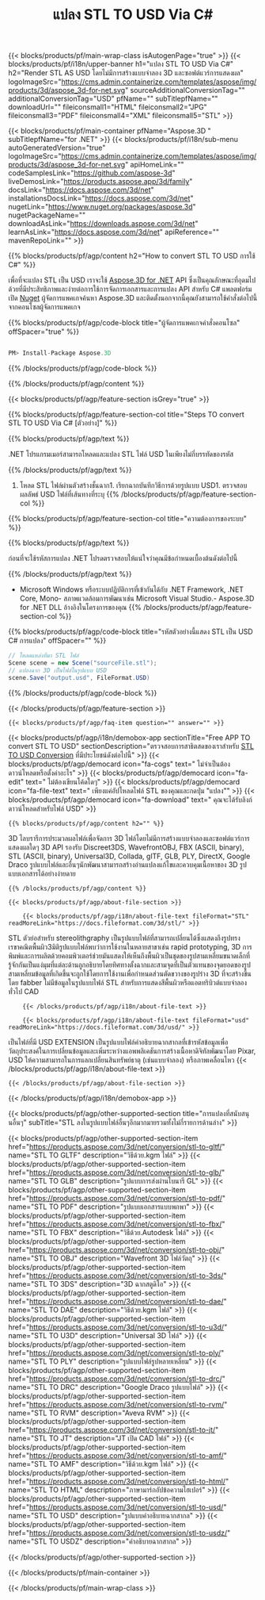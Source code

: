 ﻿---
title: แปลง STL TO USD Via C# 
weight: 530
url: /th/net/conversion/stl-to-usd/ 
description: ตัวอย่างรหัสสำหรับ STL ถึง USD C# การแปลงใช้โค้ดตัวอย่าง API สำหรับไฟล์ batch STL เป็น USD การแปลงภายใน VB.NET, ASP .NET หรือแอพพลิเคชันที่ใช้ .NET
---
{{< blocks/products/pf/main-wrap-class isAutogenPage="true" >}}
{{< blocks/products/pf/i18n/upper-banner h1="แปลง STL TO USD Via C#" h2="Render STL AS USD โดยไม่มีการสร้างแบบจำลอง 3D และซอฟต์แวร์การแสดงผล" logoImageSrc="https://cms.admin.containerize.com/templates/aspose/img/products/3d/aspose_3d-for-net.svg" sourceAdditionalConversionTag="" additionalConversionTag="USD" pfName="" subTitlepfName="" downloadUrl="" fileiconsmall1="HTML" fileiconsmall2="JPG" fileiconsmall3="PDF" fileiconsmall4="XML" fileiconsmall5="STL" >}}

{{< blocks/products/pf/main-container pfName="Aspose.3D " subTitlepfName="for .NET" >}}
{{< blocks/products/pf/i18n/sub-menu autoGeneratedVersion="true" logoImageSrc="https://cms.admin.containerize.com/templates/aspose/img/products/3d/aspose_3d-for-net.svg" apiHomeLink="" codeSamplesLink="https://github.com/aspose-3d" liveDemosLink="https://products.aspose.app/3d/family" docsLink="https://docs.aspose.com/3d/net" installationsDocsLink="https://docs.aspose.com/3d/net" nugetLink="https://www.nuget.org/packages/aspose.3d" nugetPackageName="" downloadAsLink="https://downloads.aspose.com/3d/net" learnAsLink="https://docs.aspose.com/3d/net" apiReference="" mavenRepoLink="" >}}

{{% blocks/products/pf/agp/content h2="How to convert STL TO USD การใช้ C#" %}}

 เพื่อที่จะแปลง STL เป็น USD เราจะใช้
 [Aspose.3D for .NET](https://products.aspose.com/3d/net) 
 API ซึ่งเป็นคุณลักษณะที่อุดมไปด้วยที่มีประสิทธิภาพและง่ายต่อการใช้การจัดการเอกสารและการแปลง API สำหรับ C# แพลตฟอร์มเปิด
 [Nuget](https://www.nuget.org/packages/aspose.3d) 
 ผู้จัดการแพคเกจค้นหา
 Aspose.3D 
 และติดตั้งนอกจากนี้คุณยังสามารถใช้คำสั่งต่อไปนี้จากคอนโซลผู้จัดการแพคเกจ

{{% blocks/products/pf/agp/code-block title="ผู้จัดการแพคเกจคำสั่งคอนโซล" offSpacer="true" %}}

```cs

PM> Install-Package Aspose.3D


```

{{% /blocks/products/pf/agp/code-block %}}

{{% /blocks/products/pf/agp/content %}}

{{< blocks/products/pf/agp/feature-section isGrey="true" >}}

{{% blocks/products/pf/agp/feature-section-col title="Steps TO convert STL TO USD Via C# [ตัวอย่าง]" %}}

{{% blocks/products/pf/agp/text %}}

 .NET โปรแกรมเมอร์สามารถโหลดและแปลง STL ไฟล์ USD ในเพียงไม่กี่บรรทัดของรหัส

{{% /blocks/products/pf/agp/text %}}

1. โหลด STL ไฟล์ผ่านตัวสร้างชั้นฉาก1. เรียกฉากบันทึกวิธีการด้วยรูปแบบ USD1. ตรวจสอบผลลัพธ์ USD ไฟล์ที่เส้นทางที่ระบุ
{{% /blocks/products/pf/agp/feature-section-col %}}

{{% blocks/products/pf/agp/feature-section-col title="ความต้องการของระบบ" %}}

{{% blocks/products/pf/agp/text %}}

 ก่อนที่จะใช้รหัสการแปลง .NET โปรดตรวจสอบให้แน่ใจว่าคุณมีข้อกำหนดเบื้องต้นดังต่อไปนี้

{{% /blocks/products/pf/agp/text %}}

- Microsoft Windows หรือระบบปฏิบัติการที่เข้ากันได้กับ .NET Framework, .NET Core, Mono- สภาพแวดล้อมการพัฒนาเช่น Microsoft Visual Studio.- Aspose.3D for .NET DLL อ้างอิงในโครงการของคุณ
{{% /blocks/products/pf/agp/feature-section-col %}}

{{% blocks/products/pf/agp/code-block title="รหัสตัวอย่างนี้แสดง STL เป็น USD C# การแปลง" offSpacer="" %}}

```cs
// โหลดแหล่งที่มา STL ไฟล์
Scene scene = new Scene("sourceFile.stl");
// แปลงฉาก 3D เป็นไฟล์ในรูปแบบ USD
scene.Save("output.usd", FileFormat.USD)

```

{{% /blocks/products/pf/agp/code-block %}}

{{< /blocks/products/pf/agp/feature-section >}}

    {{< blocks/products/pf/agp/faq-item question="" answer="" >}}
 

<!-- aboutfile Starts -->

{{< blocks/products/pf/agp/i18n/demobox-app sectionTitle="Free APP TO convert STL TO USD" sectionDescription="ตรวจสอบการสาธิตสดของเราสำหรับ [STL TO USD Conversion](https://products.aspose.app/3d/conversion/stl-to-usd) ที่มีประโยชน์ดังต่อไปนี้" >}}
        {{< blocks/products/pf/agp/democard icon="fa-cogs" text=" ไม่จำเป็นต้องดาวน์โหลดหรือตั้งค่าอะไร" >}}
        {{< blocks/products/pf/agp/democard icon="fa-edit" text=" ไม่ต้องเขียนโค้ดใดๆ" >}}
        {{< blocks/products/pf/agp/democard icon="fa-file-text" text=" เพียงแค่อัปโหลดไฟล์ STL ของคุณและกดปุ่ม \"แปลง\"" >}}
        {{< blocks/products/pf/agp/democard icon="fa-download" text=" คุณจะได้รับลิงก์ดาวน์โหลดสำหรับไฟล์ USD" >}}

    {{% blocks/products/pf/agp/content h2="" %}}

 3D ไลบรารีการประมวลผลไฟล์เพื่อจัดการ 3D ไฟล์โดยไม่มีการสร้างแบบจำลองและซอฟต์แวร์การแสดงผลใดๆ 3D API รองรับ Discreet3DS, WavefrontOBJ, FBX (ASCII, binary), STL (ASCII, binary), Universal3D, Collada, glTF, GLB, PLY, DirectX, Google Draco รูปแบบไฟล์และอื่นๆนักพัฒนาสามารถสร้างอ่านแปลงแก้ไขและควบคุมเนื้อหาของ 3D รูปแบบเอกสารได้อย่างง่ายดาย



    {{% /blocks/products/pf/agp/content %}}

    {{< blocks/products/pf/agp/about-file-section >}}

        {{< blocks/products/pf/agp/i18n/about-file-text fileFormat="STL" readMoreLink="https://docs.fileformat.com/3d/stl/" >}}
STL ตัวย่อสำหรับ stereolithgraphy เป็นรูปแบบไฟล์ที่สามารถเปลี่ยนได้ซึ่งแสดงถึงรูปทรงเรขาคณิตพื้นผิว3มิติรูปแบบไฟล์พบว่าการใช้งานในหลายสาขาเช่น rapid prototyping, 3D การพิมพ์และการผลิตด้วยคอมพิวเตอร์ช่วยมันแสดงให้เห็นถึงพื้นผิวเป็นชุดของรูปสามเหลี่ยมขนาดเล็กที่รู้จักกันเป็นแง่มุมที่แต่ละด้านถูกอธิบายโดยทิศทางตั้งฉากและสามจุดที่เป็นตัวแทนของจุดยอดของรูปสามเหลี่ยมข้อมูลที่เกิดขึ้นจะถูกใช้โดยการใช้งานเพื่อกำหนดส่วนตัดขวางของรูปร่าง 3D ที่จะสร้างขึ้นโดย fabber ไม่มีข้อมูลในรูปแบบไฟล์ STL สำหรับการแสดงสีพื้นผิวหรือแอตทริบิวต์แบบจำลองทั่วไป CAD

        {{< /blocks/products/pf/agp/i18n/about-file-text >}}

        {{< blocks/products/pf/agp/i18n/about-file-text fileFormat="usd" readMoreLink="https://docs.fileformat.com/3d/usd/" >}}
เป็นไฟล์ที่มี USD EXTENSION เป็นรูปแบบไฟล์คำอธิบายฉากสากลที่เข้ารหัสข้อมูลเพื่อวัตถุประสงค์ในการเปลี่ยนข้อมูลและเพิ่มระหว่างแอพพลิเคชันการสร้างเนื้อหาดิจิทัลพัฒนาโดย Pixar, USD ให้ความสามารถในการแลกเปลี่ยนสินทรัพย์ธาตุ (เช่นแบบจำลอง) หรือภาพเคลื่อนไหว
        {{< /blocks/products/pf/agp/i18n/about-file-text >}}

    {{< /blocks/products/pf/agp/about-file-section >}}

{{< /blocks/products/pf/agp/i18n/demobox-app >}}

<!-- aboutfile Ends -->

{{< blocks/products/pf/agp/other-supported-section title="การแปลงที่สนับสนุนอื่นๆ" subTitle="STL ลงในรูปแบบไฟล์อื่นๆอีกมากมายรวมทั้งไม่กี่รายการด้านล่าง" >}}

{{< blocks/products/pf/agp/other-supported-section-item href="https://products.aspose.com/3d/net/conversion/stl-to-gltf/" name="STL TO GLTF" description="วิธีด้วย.kgm ไฟล์" >}}
{{< blocks/products/pf/agp/other-supported-section-item href="https://products.aspose.com/3d/net/conversion/stl-to-glb/" name="STL TO GLB" description="รูปแบบการส่งผ่านไบนารี GL" >}}
{{< blocks/products/pf/agp/other-supported-section-item href="https://products.aspose.com/3d/net/conversion/stl-to-pdf/" name="STL TO PDF" description="รูปแบบเอกสารแบบพกพา" >}}
{{< blocks/products/pf/agp/other-supported-section-item href="https://products.aspose.com/3d/net/conversion/stl-to-fbx/" name="STL TO FBX" description="วิธีด้วย.Autodesk ไฟล์" >}}
{{< blocks/products/pf/agp/other-supported-section-item href="https://products.aspose.com/3d/net/conversion/stl-to-obj/" name="STL TO OBJ" description="Wavefront 3D ไฟล์วัตถุ" >}}
{{< blocks/products/pf/agp/other-supported-section-item href="https://products.aspose.com/3d/net/conversion/stl-to-3ds/" name="STL TO 3DS" description="3D ฉากสตูดิโอ" >}}
{{< blocks/products/pf/agp/other-supported-section-item href="https://products.aspose.com/3d/net/conversion/stl-to-dae/" name="STL TO DAE" description="วิธีด้วย.kgm ไฟล์" >}}
{{< blocks/products/pf/agp/other-supported-section-item href="https://products.aspose.com/3d/net/conversion/stl-to-u3d/" name="STL TO U3D" description="Universal 3D ไฟล์" >}}
{{< blocks/products/pf/agp/other-supported-section-item href="https://products.aspose.com/3d/net/conversion/stl-to-ply/" name="STL TO PLY" description="รูปแบบไฟล์รูปหลายเหลี่ยม" >}}
{{< blocks/products/pf/agp/other-supported-section-item href="https://products.aspose.com/3d/net/conversion/stl-to-drc/" name="STL TO DRC" description="Google Draco รูปแบบไฟล์" >}}
{{< blocks/products/pf/agp/other-supported-section-item href="https://products.aspose.com/3d/net/conversion/stl-to-rvm/" name="STL TO RVM" description="Aveva RVM" >}}
{{< blocks/products/pf/agp/other-supported-section-item href="https://products.aspose.com/3d/net/conversion/stl-to-jt/" name="STL TO JT" description="JT เปิด CAD ไฟล์" >}}
{{< blocks/products/pf/agp/other-supported-section-item href="https://products.aspose.com/3d/net/conversion/stl-to-amf/" name="STL TO AMF" description="วิธีด้วย.kgm ไฟล์" >}}
{{< blocks/products/pf/agp/other-supported-section-item href="https://products.aspose.com/3d/net/conversion/stl-to-html/" name="STL TO HTML" description="ภาษามาร์กอัปข้อความไฮเปอร์" >}}
{{< blocks/products/pf/agp/other-supported-section-item href="https://products.aspose.com/3d/net/conversion/stl-to-usd/" name="STL TO USD" description="รูปแบบคำอธิบายฉากสากล" >}}
{{< blocks/products/pf/agp/other-supported-section-item href="https://products.aspose.com/3d/net/conversion/stl-to-usdz/" name="STL TO USDZ" description="คำอธิบายฉากสากล" >}}

{{< /blocks/products/pf/agp/other-supported-section >}}

{{< /blocks/products/pf/main-container >}}
    
{{< /blocks/products/pf/main-wrap-class >}}
